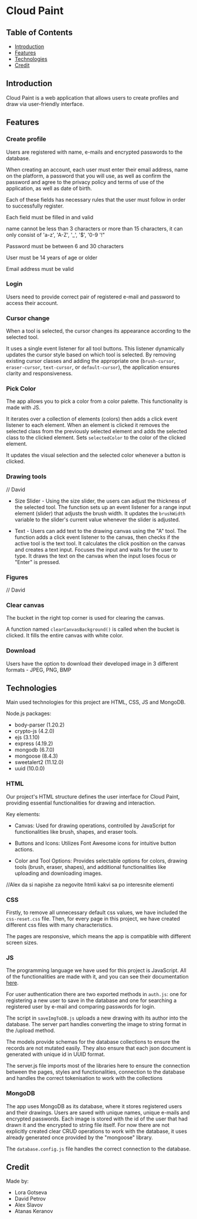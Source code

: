 # Cloud Paint
## Table of Contents

- [Introduction](#introduction)
- [Features](#features)
- [Technologies](#technologies)
- [Credit](#credit)

## Introduction

Cloud Paint is a web application that allows users to create profiles and draw via user-friendly interface.

## Features

### Create profile

Users are registered with  name, e-mails and encrypted passwords to the database.

When creating an account, each user must enter their email address, name on the platform, a password that you will use, as well as confirm the password and agree to the privacy policy and terms of use of the application, as well as date of birth.

Each of these fields has necessary rules that the user must follow in order to successfully register.

Each field must be filled in and valid

name cannot be less than 3 characters or more than 15 characters, it can only consist of 'a-z', 'A-Z', '_', '$', '0-9 '!"

Password must be between 6 and 30 characters

User must be 14 years of age or older

Email address must be valid

### Login

Users need to provide correct pair of registered e-mail and password to access their account.

### Cursor change

When a tool is selected, the cursor changes its appearance according to the selected tool.

It uses a single event listener for all tool buttons. This listener dynamically updates the cursor style based on which tool is selected.
By removing existing cursor classes and adding the appropriate one (`brush-cursor`, `eraser-cursor`, `text-cursor`, or `default-cursor`), the application ensures clarity and responsiveness.

### Pick Color

The app allows you to pick a color from a color palette. This functionality is made with JS.

It iterates over a collection of elements (colors) then adds a click event listener to each element.
When an element is clicked it removes the selected class from the previously selected element and adds the selected class to the clicked element.
Sets `selectedColor` to the color of the clicked element.

It updates the visual selection and the selected color whenever a button is clicked.

### Drawing tools

// David
- Size Slider - Using the size slider, the users can adjust the thickness of the selected tool. The function sets up an event listener for a range input element (slider) that adjusts the brush width. It updates the `brushWidth` variable to the slider's current value whenever the slider is adjusted.

- Text - Users can add text to the drawing canvas using the "A" tool. The function adds a click event listener to the canvas, then checks if the active tool is the text tool.
It calculates the click position on the canvas and creates a text input. Focuses the input and waits for the user to type. It draws the text on the canvas when the input loses focus or "Enter" is pressed.

### Figures

// David

### Clear canvas

The bucket in the right top corner is used for clearing the canvas.

A function named `clearCanvasBackground()` is called when the bucket is clicked. It fills the entire canvas with white color.

### Download


Users have the option to download their developed image in 3 different formats - JPEG, PNG, BMP



## Technologies

Main used technologies for this project are HTML, CSS, JS and MongoDB.

Node.js packages:
- body-parser (1.20.2)
- crypto-js (4.2.0)
- ejs (3.1.10)
- express (4.19.2)
- mongodb (6.7.0)
- mongoose (8.4.3)
- sweetalert2 (11.12.0)
- uuid (10.0.0)

### HTML

Our project's HTML structure defines the user interface for Cloud Paint, providing essential functionalities for drawing and interaction.

Key elements:

 - Canvas: Used for drawing operations, controlled by JavaScript for functionalities like brush, shapes, and eraser tools.

 - Buttons and Icons: Utilizes Font Awesome icons for intuitive button actions.

 - Color and Tool Options: Provides selectable options for colors, drawing tools (brush, eraser, shapes), and additional functionalities like uploading and downloading images.

//Alex da si napishe za negovite htmli kakvi sa po interesnite elementi

### CSS

Firstly, to remove all unnecessary default css values, we have included the `css-reset.css` file. Then, for every page in this project, we have created different css files with many characteristics.

The pages are responsive, which means the app is compatible with different screen sizes.

### JS

The programming language we have used for this project is JavaScript. All of the functionalities are made with it, and you can see their documentation [here](#features).

For user authentication there are two exported methods in `auth.js`: one for registering a new user to save in the database and one for searching a registered user by e-mail and comparing passwords for login.

The script in `saveImgToDB.js` uploads a new drawing with its author into the database.
The server part handles converting the image to string format in the /upload method.

The models provide schemas for the database collections to ensure the records are not mutated easily. They also ensure that each json document is generated with unique id in UUID format.

The server.js file imports most of the libraries here to ensure the connection between the pages, styles and functionalities, connection to the database and handles the correct tokenisation to work with the collections

### MongoDB

The app uses MongoDB as its database, where it stores registered users and their drawings.
Users are saved with unique names, unique e-mails and encrypted passwords.
Each image is stored with the id of the user that had drawn it and the encrypted to string file itself.
For now there are not explicitly created clear CRUD operations to work with the database, it uses already generated once provided by the "mongoose" library.

The `database.config.js` file handles the correct connection to the database.

## Credit
Made by:
- Lora Gotseva
- David Petrov
- Alex Slavov
- Atanas Keranov